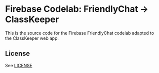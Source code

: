 # Firebase Codelab: FriendlyChat -> ClassKeeper

This is the source code for the Firebase FriendlyChat codelab adapted to the ClassKeeper web app. 

## License
See [LICENSE](LICENSE)
